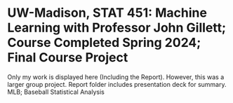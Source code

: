 # UW-Madison, STAT 451: Machine Learning with Professor John Gillett; Course Completed Spring 2024; Final Course Project
Only my work is displayed here (Including the Report). However, this was a larger group project.
Report folder includes presentation deck for summary.
MLB; Baseball Statistical Analysis
